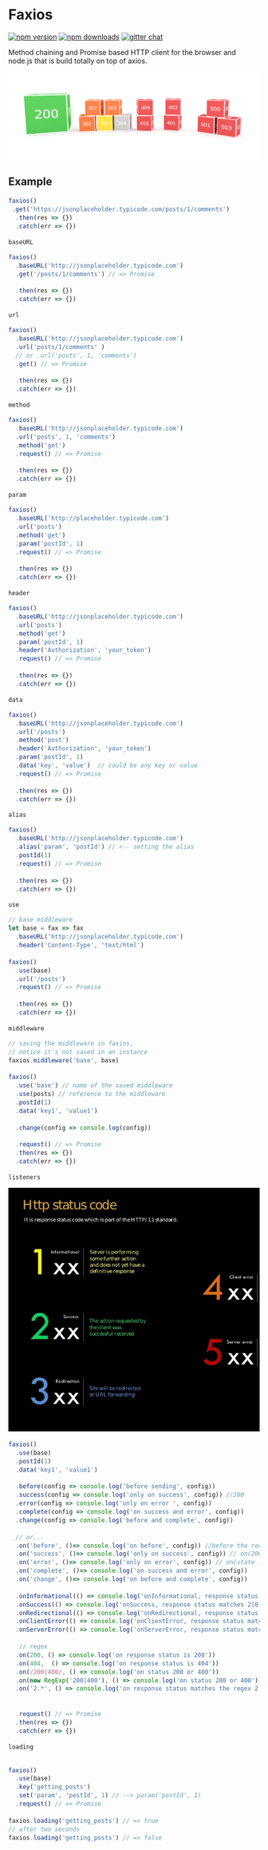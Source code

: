 # Faxios

[![npm version](https://img.shields.io/npm/v/faxios.svg?style=flat-square)](https://www.npmjs.org/package/faxios)
[![npm downloads](https://img.shields.io/npm/dm/faxios.svg?style=flat-square)](http://npm-stat.com/charts.html?package=faxios)
[![gitter chat](https://img.shields.io/gitter/room/mzabriskie/faxios.svg?style=flat-square)](https://gitter.im/lsabbagh/faxios)

Method chaining and Promise based HTTP client for the browser and node.js that is build totally on top of axios.

![Drag Racing](docs/images/http-statuses-boxes.jpg)


## Example

```js
faxios()
 .get('https://jsonplaceholder.typicode.com/posts/1/comments')
  .then(res => {})
  .catch(err => {})
```

`baseURL`

```js
faxios()
  .baseURL('http://jsonplaceholder.typicode.com')
  .get('/posts/1/comments') // => Promise

  .then(res => {})
  .catch(err => {})
```

`url`

```js
faxios()
  .baseURL('http://jsonplaceholder.typicode.com')
  .url('posts/1/comments' )
  // or .url('posts', 1, 'comments')
  .get() // => Promise

  .then(res => {})
  .catch(err => {})


```

`method`

```js
faxios()
  .baseURL('http://jsonplaceholder.typicode.com')
  .url('posts', 1, 'comments')
  .method('get')
  .request() // => Promise

  .then(res => {})
  .catch(err => {})
```



`param`

```js
faxios()
  .baseURL('http://placeholder.typicode.com')
  .url('posts')
  .method('get')
  .param('postId', 1)
  .request() // => Promise

  .then(res => {})
  .catch(err => {})
```

`header`

```js
faxios()
  .baseURL('http://jsonplaceholder.typicode.com')
  .url('posts')
  .method('get')
  .param('postId', 1)
  .header('Authorization', 'your_token')
  .request() // => Promise

  .then(res => {})
  .catch(err => {})
```



`data`

```js
faxios()
  .baseURL('http://jsonplaceholder.typicode.com')
  .url('/posts')
  .method('post')
  .header('Authorization', 'your_token')
  .param('postId', 1)
  .data('key', 'value')  // could be any key or value
  .request() // => Promise

  .then(res => {})
  .catch(err => {})
```

`alias`

```js
faxios()
  .baseURL('http://jsonplaceholder.typicode.com')
  .alias('param', 'postId') // <-- setting the alias
  .postId(1)
  .request() // => Promise

  .then(res => {})
  .catch(err => {})
```

`use`

```js
// base middleware
let base = fax => fax
  .baseURL('http://jsonplaceholder.typicode.com')
  .header('Content-Type', 'text/html')

faxios()
  .use(base)
  .url('/posts')
  .request() // => Promise

  .then(res => {})
  .catch(err => {})
```

`middleware`

```js
// saving the middleware in faxios,
// notice it's not saved in an instance
faxios.middleware('base', base)

faxios()
  .use('base') // name of the saved middleware
  .use(posts) // reference to the middleware
  .postId(1)
  .data('key1', 'value1')

  .change(config => console.log(config))

  .request() // => Promise
  .then(res => {})
  .catch(err => {})
```


`listeners`

![](docs/images/1.jpeg)

```js
faxios()
  .use(base)
  .postId(1)
  .data('key1', 'value1')

  .before(config => console.log('before sending', config))
  .success(config => console.log('only on success', config)) //200
  .error(config => console.log('only on error ', config))
  .complete(config => console.log('on success and error', config))
  .change(config => console.log('before and complete', config))

  // or...
  .on('before', ()=> console.log('on before', config)) //before the reques
  .on('success', ()=> console.log('only on success', config)) // on(200, ...)
  .on('error', ()=> console.log('only on error', config)) // on(state != 200, ...)
  .on('complete', ()=> console.log('on success and error', config)) 
  .on('change', ()=> console.log('on before and complete', config))
  
  .onInformational(() => console.log('onInformational, response status matches 1[0-9][0-9]'))
  .onSuccess(() => console.log('onSuccess, response status matches 2[0-9][0-9]'))
  .onRedirectional(() => console.log('onRedirectional, response status matches 5[0-9][0-9]'))
  .onClientError(() => console.log('onClientError, response status matches 4[0-9][0-9]'))
  .onServerError(() => console.log('onServerError, response status matches 5[0-9][0-9]'))

   // regex
  .on(200, () => console.log('on response status is 200'))
  .on(404,  () => console.log('on response status is 404'))
  .on(/200|400/, () => console.log('on status 200 or 400'))
  .on(new RegExp('200|400'), () => console.log('on status 200 or 400'))
  .on('2.*', () => console.log('on response status matches the regex 2.*'))


  .request() // => Promise
  .then(res => {})
  .catch(err => {})
```

`loading`
```js

faxios()
  .use(base)
  .key('getting_posts')
  .set('param', 'postId', 1) // --> param('postId', 1)
  .request() // => Promise

faxios.loading('getting_posts') // => true
// after two seconds
faxios.loading('getting_posts') // => false
```